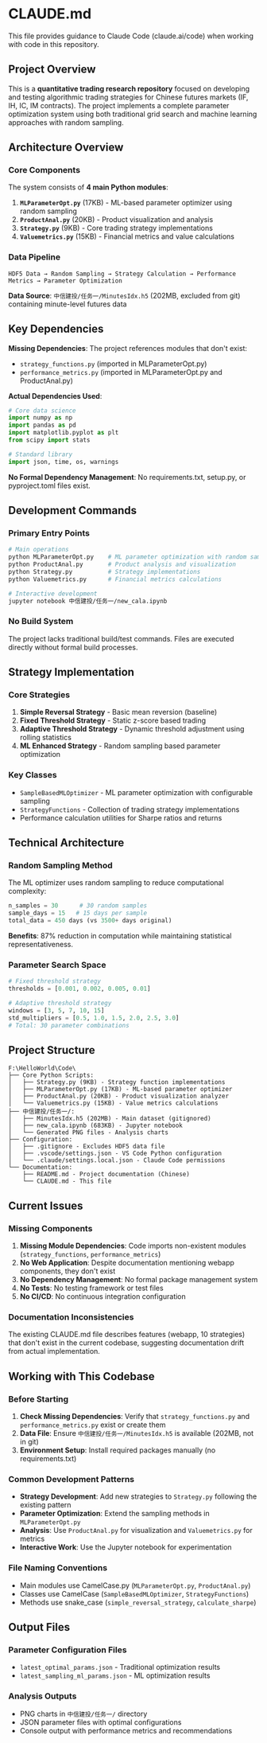 # CLAUDE.md

This file provides guidance to Claude Code (claude.ai/code) when working with code in this repository.

## Project Overview

This is a **quantitative trading research repository** focused on developing and testing algorithmic trading strategies for Chinese futures markets (IF, IH, IC, IM contracts). The project implements a complete parameter optimization system using both traditional grid search and machine learning approaches with random sampling.

## Architecture Overview

### Core Components

The system consists of **4 main Python modules**:

1. **`MLParameterOpt.py`** (17KB) - ML-based parameter optimizer using random sampling
2. **`ProductAnal.py`** (20KB) - Product visualization and analysis
3. **`Strategy.py`** (9KB) - Core trading strategy implementations
4. **`Valuemetrics.py`** (15KB) - Financial metrics and value calculations

### Data Pipeline

```
HDF5 Data → Random Sampling → Strategy Calculation → Performance Metrics → Parameter Optimization
```

**Data Source**: `中信建投/任务一/MinutesIdx.h5` (202MB, excluded from git) containing minute-level futures data

## Key Dependencies

**Missing Dependencies**: The project references modules that don't exist:
- `strategy_functions.py` (imported in MLParameterOpt.py)
- `performance_metrics.py` (imported in MLParameterOpt.py and ProductAnal.py)

**Actual Dependencies Used**:
```python
# Core data science
import numpy as np
import pandas as pd
import matplotlib.pyplot as plt
from scipy import stats

# Standard library
import json, time, os, warnings
```

**No Formal Dependency Management**: No requirements.txt, setup.py, or pyproject.toml files exist.

## Development Commands

### Primary Entry Points
```bash
# Main operations
python MLParameterOpt.py    # ML parameter optimization with random sampling
python ProductAnal.py       # Product analysis and visualization
python Strategy.py          # Strategy implementations
python Valuemetrics.py      # Financial metrics calculations

# Interactive development
jupyter notebook 中信建投/任务一/new_cala.ipynb
```

### No Build System
The project lacks traditional build/test commands. Files are executed directly without formal build processes.

## Strategy Implementation

### Core Strategies
1. **Simple Reversal Strategy** - Basic mean reversion (baseline)
2. **Fixed Threshold Strategy** - Static z-score based trading
3. **Adaptive Threshold Strategy** - Dynamic threshold adjustment using rolling statistics
4. **ML Enhanced Strategy** - Random sampling based parameter optimization

### Key Classes
- `SampleBasedMLOptimizer` - ML parameter optimization with configurable sampling
- `StrategyFunctions` - Collection of trading strategy implementations
- Performance calculation utilities for Sharpe ratios and returns

## Technical Architecture

### Random Sampling Method
The ML optimizer uses random sampling to reduce computational complexity:
```python
n_samples = 30      # 30 random samples
sample_days = 15   # 15 days per sample
total_data = 450 days (vs 3500+ days original)
```

**Benefits**: 87% reduction in computation while maintaining statistical representativeness.

### Parameter Search Space
```python
# Fixed threshold strategy
thresholds = [0.001, 0.002, 0.005, 0.01]

# Adaptive threshold strategy
windows = [3, 5, 7, 10, 15]
std_multipliers = [0.5, 1.0, 1.5, 2.0, 2.5, 3.0]
# Total: 30 parameter combinations
```

## Project Structure

```
F:\HelloWorld\Code\
├── Core Python Scripts:
│   ├── Strategy.py (9KB) - Strategy function implementations
│   ├── MLParameterOpt.py (17KB) - ML-based parameter optimizer
│   ├── ProductAnal.py (20KB) - Product visualization analyzer
│   └── Valuemetrics.py (15KB) - Value metrics calculations
├── 中信建投/任务一/:
│   ├── MinutesIdx.h5 (202MB) - Main dataset (gitignored)
│   ├── new_cala.ipynb (683KB) - Jupyter notebook
│   └── Generated PNG files - Analysis charts
├── Configuration:
│   ├── .gitignore - Excludes HDF5 data file
│   ├── .vscode/settings.json - VS Code Python configuration
│   └── .claude/settings.local.json - Claude Code permissions
└── Documentation:
    ├── README.md - Project documentation (Chinese)
    └── CLAUDE.md - This file
```

## Current Issues

### Missing Components
1. **Missing Module Dependencies**: Code imports non-existent modules (`strategy_functions`, `performance_metrics`)
2. **No Web Application**: Despite documentation mentioning webapp components, they don't exist
3. **No Dependency Management**: No formal package management system
4. **No Tests**: No testing framework or test files
5. **No CI/CD**: No continuous integration configuration

### Documentation Inconsistencies
The existing CLAUDE.md file describes features (webapp, 10 strategies) that don't exist in the current codebase, suggesting documentation drift from actual implementation.

## Working with This Codebase

### Before Starting
1. **Check Missing Dependencies**: Verify that `strategy_functions.py` and `performance_metrics.py` exist or create them
2. **Data File**: Ensure `中信建投/任务一/MinutesIdx.h5` is available (202MB, not in git)
3. **Environment Setup**: Install required packages manually (no requirements.txt)

### Common Development Patterns
- **Strategy Development**: Add new strategies to `Strategy.py` following the existing pattern
- **Parameter Optimization**: Extend the sampling methods in `MLParameterOpt.py`
- **Analysis**: Use `ProductAnal.py` for visualization and `Valuemetrics.py` for metrics
- **Interactive Work**: Use the Jupyter notebook for experimentation

### File Naming Conventions
- Main modules use CamelCase.py (`MLParameterOpt.py`, `ProductAnal.py`)
- Classes use CamelCase (`SampleBasedMLOptimizer`, `StrategyFunctions`)
- Methods use snake_case (`simple_reversal_strategy`, `calculate_sharpe`)

## Output Files

### Parameter Configuration Files
- `latest_optimal_params.json` - Traditional optimization results
- `latest_sampling_ml_params.json` - ML optimization results

### Analysis Outputs
- PNG charts in `中信建投/任务一/` directory
- JSON parameter files with optimal configurations
- Console output with performance metrics and recommendations
